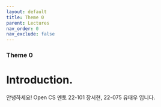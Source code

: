 ```yaml
---
layout: default
title: Theme 0
parent: Lectures
nav_order: 0
nav_exclude: false
---
```

### Theme 0
# Introduction.
안녕하세요! Open CS 멘토 22-101 장서현, 22-075 유태우 입니다.    